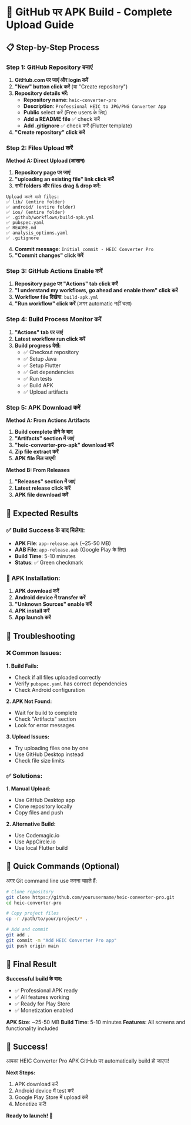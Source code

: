 # 🚀 GitHub पर APK Build - Complete Upload Guide

## 📋 Step-by-Step Process

### Step 1: GitHub Repository बनाएं

1. **GitHub.com पर जाएं और login करें**
2. **"New" button click करें** (या "Create repository")
3. **Repository details भरें:**
   - **Repository name**: `heic-converter-pro`
   - **Description**: `Professional HEIC to JPG/PNG Converter App`
   - **Public** select करें (Free users के लिए)
   - **Add a README file** ✅ check करें
   - **Add .gitignore** ✅ check करें (Flutter template)
4. **"Create repository" click करें**

### Step 2: Files Upload करें

**Method A: Direct Upload (आसान)**

1. **Repository page पर जाएं**
2. **"uploading an existing file" link click करें**
3. **सभी folders और files drag & drop करें:**

```
Upload करने वाले files:
✅ lib/ (entire folder)
✅ android/ (entire folder)  
✅ ios/ (entire folder)
✅ .github/workflows/build-apk.yml
✅ pubspec.yaml
✅ README.md
✅ analysis_options.yaml
✅ .gitignore
```

4. **Commit message**: `Initial commit - HEIC Converter Pro`
5. **"Commit changes" click करें**

### Step 3: GitHub Actions Enable करें

1. **Repository page पर "Actions" tab click करें**
2. **"I understand my workflows, go ahead and enable them" click करें**
3. **Workflow file दिखेगा**: `build-apk.yml`
4. **"Run workflow" click करें** (अगर automatic नहीं चला)

### Step 4: Build Process Monitor करें

1. **"Actions" tab पर जाएं**
2. **Latest workflow run click करें**
3. **Build progress देखें:**
   - ✅ Checkout repository
   - ✅ Setup Java
   - ✅ Setup Flutter
   - ✅ Get dependencies
   - ✅ Run tests
   - ✅ Build APK
   - ✅ Upload artifacts

### Step 5: APK Download करें

**Method A: From Actions Artifacts**

1. **Build complete होने के बाद**
2. **"Artifacts" section में जाएं**
3. **"heic-converter-pro-apk" download करें**
4. **Zip file extract करें**
5. **APK file मिल जाएगी**

**Method B: From Releases**

1. **"Releases" section में जाएं**
2. **Latest release click करें**
3. **APK file download करें**

## 🎯 Expected Results

### ✅ Build Success के बाद मिलेगा:
- **APK File**: `app-release.apk` (~25-50 MB)
- **AAB File**: `app-release.aab` (Google Play के लिए)
- **Build Time**: 5-10 minutes
- **Status**: ✅ Green checkmark

### 📱 APK Installation:
1. **APK download करें**
2. **Android device में transfer करें**
3. **"Unknown Sources" enable करें**
4. **APK install करें**
5. **App launch करें**

## 🔧 Troubleshooting

### ❌ Common Issues:

**1. Build Fails:**
- Check if all files uploaded correctly
- Verify `pubspec.yaml` has correct dependencies
- Check Android configuration

**2. APK Not Found:**
- Wait for build to complete
- Check "Artifacts" section
- Look for error messages

**3. Upload Issues:**
- Try uploading files one by one
- Use GitHub Desktop instead
- Check file size limits

### ✅ Solutions:

**1. Manual Upload:**
- Use GitHub Desktop app
- Clone repository locally
- Copy files and push

**2. Alternative Build:**
- Use Codemagic.io
- Use AppCircle.io
- Use local Flutter build

## 🚀 Quick Commands (Optional)

अगर Git command line use करना चाहते हैं:

```bash
# Clone repository
git clone https://github.com/yourusername/heic-converter-pro.git
cd heic-converter-pro

# Copy project files
cp -r /path/to/your/project/* .

# Add and commit
git add .
git commit -m "Add HEIC Converter Pro app"
git push origin main
```

## 📱 Final Result

**Successful build के बाद:**
- ✅ Professional APK ready
- ✅ All features working
- ✅ Ready for Play Store
- ✅ Monetization enabled

**APK Size**: ~25-50 MB
**Build Time**: 5-10 minutes
**Features**: All screens and functionality included

## 🎉 Success!

आपका HEIC Converter Pro APK GitHub पर automatically build हो जाएगा!

**Next Steps:**
1. APK download करें
2. Android device में test करें
3. Google Play Store में upload करें
4. Monetize करें!

**Ready to launch! 🚀**
